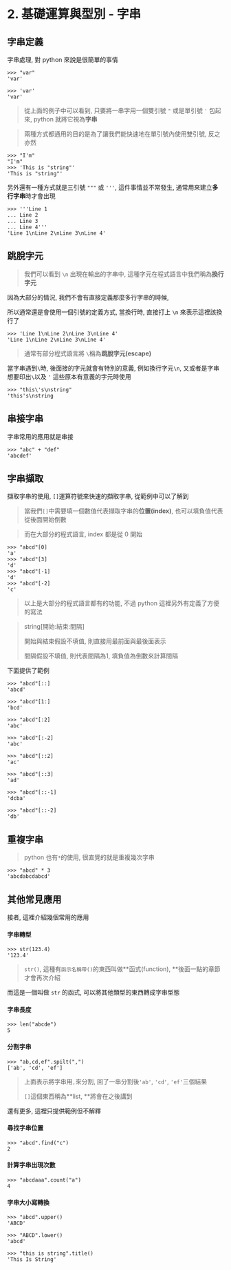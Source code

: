 # 2. 基礎運算與型別 - 字串

## 字串定義

字串處理, 對 python 來說是很簡單的事情

```
>>> "var"
'var'

>>> 'var'
'var'
```

> 從上面的例子中可以看到, 只要將一串字用一個雙引號 `"` 或是單引號 `'` 包起來, python 就將它視為**字串**

> 兩種方式都通用的目的是為了讓我們能快速地在單引號內使用雙引號, 反之亦然

```
>>> "I'm"
"I'm"
>>> 'This is "string"'
'This is "string"'
```

另外還有一種方式就是三引號 `"""` 或 `'''`, 這件事情並不常發生, 通常用來建立**多行字串**時才會出現

```text
>>> '''Line 1
... Line 2
... Line 3
... Line 4'''
'Line 1\nLine 2\nLine 3\nLine 4'
```

## 跳脫字元

> 我們可以看到 `\n` 出現在輸出的字串中, 這種字元在程式語言中我們稱為**換行字元** 

因為大部分的情況, 我們不會有直接定義那麼多行字串的時候,

所以通常還是會使用一個引號的定義方式, 當換行時, 直接打上 `\n` 來表示這裡該換行了

```text
>>> 'Line 1\nLine 2\nLine 3\nLine 4'
'Line 1\nLine 2\nLine 3\nLine 4'
```

> 通常有部分程式語言將 `\`稱為**跳脫字元\(escape\)**

當字串遇到`\`時, 後面接的字元就會有特別的意義, 例如換行字元`\n`, 又或者是字串想要印出`\`以及 `'` 這些原本有意義的字元時使用

```text
>>> "this\'s\nstring"
'this's\nstring
```

## 串接字串

字串常用的應用就是串接

```text
>>> "abc" + "def"
'abcdef'
```

## 字串擷取

擷取字串的使用, `[]`運算符號來快速的擷取字串, 從範例中可以了解到

> 當我們`[]`中需要填一個數值代表擷取字串的**位置\(index\)**, 也可以填負值代表從後面開始倒數

> 而在大部分的程式語言, index 都是從 0 開始

```text
>>> "abcd"[0]
'a'
>>> "abcd"[3]
'd'
>>> "abcd"[-1]
'd'
>>> "abcd"[-2]
'c'
```

> 以上是大部分的程式語言都有的功能, 不過 python 這裡另外有定義了方便的寫法

> string\[開始:結束:間隔\]
>
> 開始與結束假設不填值, 則直接用最前面與最後面表示
>
> 間隔假設不填值, 則代表間隔為1, 填負值為倒數來計算間隔

下面提供了範例

```text
>>> "abcd"[::]
'abcd'

>>> "abcd"[1:]
'bcd'

>>> "abcd"[:2]
'abc'

>>> "abcd"[:-2]
'abc'

>>> "abcd"[::2]
'ac'

>>> "abcd"[::3]
'ad'

>>> "abcd"[::-1]
'dcba'

>>> "abcd"[::-2]
'db'
```

## 重複字串

> python 也有`*`的使用, 很直覺的就是重複幾次字串

```text
>>> "abcd" * 3
'abcdabcdabcd'
```

## 其他常見應用

接者, 這裡介紹幾個常用的應用

#### 字串轉型

```text
>>> str(123.4)
'123.4'
```

> `str()`, 這種有`函示名稱帶()`的東西叫做**函式\(function\), **後面一點的章節才會再次介紹

而這是一個叫做 `str` 的函式, 可以將其他類型的東西轉成字串型態

#### 字串長度

```text
>>> len("abcde")
5
```

#### 分割字串

```text
>>> "ab,cd,ef".spilt(",")
['ab', 'cd', 'ef']
```

> 上面表示將字串用`,`來分割, 回了一串分割後`'ab'`, `'cd'`, `'ef'`三個結果
> 
> `[]`這個東西稱為**list, **將會在之後講到

還有更多, 這裡只提供範例但不解釋

#### 尋找字串位置

```text
>>> "abcd".find("c")
2
```

#### 計算字串出現次數

```text
>>> "abcdaaa".count("a")
4
```

#### 字串大小寫轉換

```text
>>> "abcd".upper()
'ABCD'

>>> "ABCD".lower()
'abcd'

>>> "this is string".title()
'This Is String'
```



